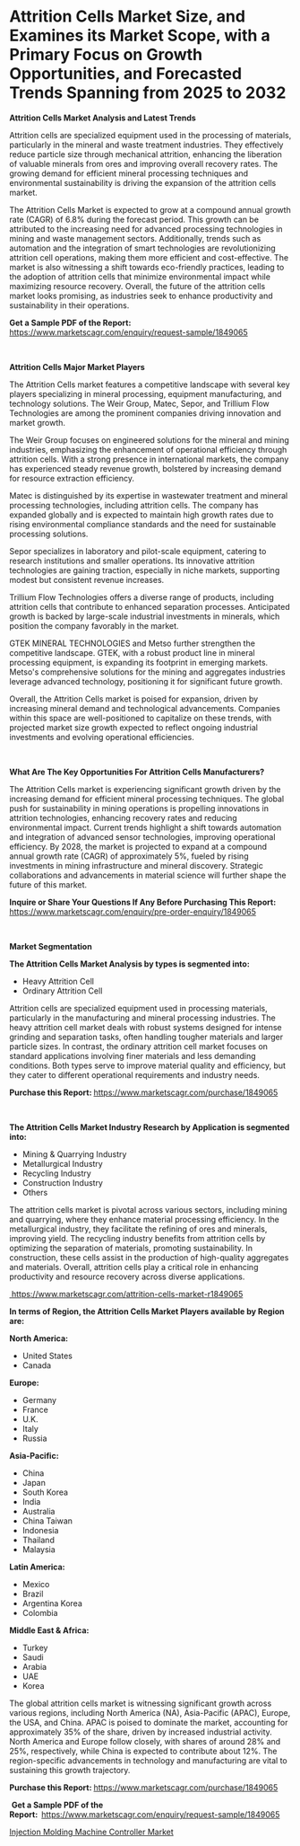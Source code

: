 <p><h1>Attrition Cells Market Size, and Examines its Market Scope, with a Primary Focus on Growth Opportunities, and Forecasted Trends Spanning from 2025 to 2032</h1></p><p><strong>Attrition Cells Market Analysis and Latest Trends</strong></p>
<p><p>Attrition cells are specialized equipment used in the processing of materials, particularly in the mineral and waste treatment industries. They effectively reduce particle size through mechanical attrition, enhancing the liberation of valuable minerals from ores and improving overall recovery rates. The growing demand for efficient mineral processing techniques and environmental sustainability is driving the expansion of the attrition cells market.</p><p>The Attrition Cells Market is expected to grow at a compound annual growth rate (CAGR) of 6.8% during the forecast period. This growth can be attributed to the increasing need for advanced processing technologies in mining and waste management sectors. Additionally, trends such as automation and the integration of smart technologies are revolutionizing attrition cell operations, making them more efficient and cost-effective. The market is also witnessing a shift towards eco-friendly practices, leading to the adoption of attrition cells that minimize environmental impact while maximizing resource recovery. Overall, the future of the attrition cells market looks promising, as industries seek to enhance productivity and sustainability in their operations.</p></p>
<p><strong>Get a Sample PDF of the Report:&nbsp;</strong> <a href="https://www.marketscagr.com/enquiry/request-sample/1849065?utm_campaign=1869&utm_medium=2&utm_source=Github&utm_content=ia&utm_term=22022025&utm_id=attrition-cells">https://www.marketscagr.com/enquiry/request-sample/1849065</a></p>
<p>&nbsp;</p>
<p><strong>Attrition Cells Major Market Players</strong></p>
<p><p>The Attrition Cells market features a competitive landscape with several key players specializing in mineral processing, equipment manufacturing, and technology solutions. The Weir Group, Matec, Sepor, and Trillium Flow Technologies are among the prominent companies driving innovation and market growth.</p><p>The Weir Group focuses on engineered solutions for the mineral and mining industries, emphasizing the enhancement of operational efficiency through attrition cells. With a strong presence in international markets, the company has experienced steady revenue growth, bolstered by increasing demand for resource extraction efficiency.</p><p>Matec is distinguished by its expertise in wastewater treatment and mineral processing technologies, including attrition cells. The company has expanded globally and is expected to maintain high growth rates due to rising environmental compliance standards and the need for sustainable processing solutions.</p><p>Sepor specializes in laboratory and pilot-scale equipment, catering to research institutions and smaller operations. Its innovative attrition technologies are gaining traction, especially in niche markets, supporting modest but consistent revenue increases.</p><p>Trillium Flow Technologies offers a diverse range of products, including attrition cells that contribute to enhanced separation processes. Anticipated growth is backed by large-scale industrial investments in minerals, which position the company favorably in the market.</p><p>GTEK MINERAL TECHNOLOGIES and Metso further strengthen the competitive landscape. GTEK, with a robust product line in mineral processing equipment, is expanding its footprint in emerging markets. Metso's comprehensive solutions for the mining and aggregates industries leverage advanced technology, positioning it for significant future growth.</p><p>Overall, the Attrition Cells market is poised for expansion, driven by increasing mineral demand and technological advancements. Companies within this space are well-positioned to capitalize on these trends, with projected market size growth expected to reflect ongoing industrial investments and evolving operational efficiencies.</p></p>
<p>&nbsp;</p>
<p><strong>What Are The Key Opportunities For Attrition Cells Manufacturers?</strong></p>
<p><p>The Attrition Cells market is experiencing significant growth driven by the increasing demand for efficient mineral processing techniques. The global push for sustainability in mining operations is propelling innovations in attrition technologies, enhancing recovery rates and reducing environmental impact. Current trends highlight a shift towards automation and integration of advanced sensor technologies, improving operational efficiency. By 2028, the market is projected to expand at a compound annual growth rate (CAGR) of approximately 5%, fueled by rising investments in mining infrastructure and mineral discovery. Strategic collaborations and advancements in material science will further shape the future of this market.</p></p>
<p><strong>Inquire or Share Your Questions If Any Before Purchasing This Report:</strong> <a href="https://www.marketscagr.com/enquiry/pre-order-enquiry/1849065?utm_campaign=1869&utm_medium=2&utm_source=Github&utm_content=ia&utm_term=22022025&utm_id=attrition-cells">https://www.marketscagr.com/enquiry/pre-order-enquiry/1849065</a></p>
<p>&nbsp;</p>
<p><strong>Market Segmentation</strong></p>
<p><strong>The Attrition Cells Market Analysis by types is segmented into:</strong></p>
<p><ul><li>Heavy Attrition Cell</li><li>Ordinary Attrition Cell</li></ul></p>
<p><p>Attrition cells are specialized equipment used in processing materials, particularly in the manufacturing and mineral processing industries. The heavy attrition cell market deals with robust systems designed for intense grinding and separation tasks, often handling tougher materials and larger particle sizes. In contrast, the ordinary attrition cell market focuses on standard applications involving finer materials and less demanding conditions. Both types serve to improve material quality and efficiency, but they cater to different operational requirements and industry needs.</p></p>
<p><strong>Purchase this Report:&nbsp;</strong><a href="https://www.marketscagr.com/purchase/1849065?utm_campaign=1869&utm_medium=2&utm_source=Github&utm_content=ia&utm_term=22022025&utm_id=attrition-cells">https://www.marketscagr.com/purchase/1849065</a></p>
<p>&nbsp;</p>
<p><strong>The Attrition Cells Market Industry Research by Application is segmented into:</strong></p>
<p><ul><li>Mining & Quarrying Industry</li><li>Metallurgical Industry</li><li>Recycling Industry</li><li>Construction Industry</li><li>Others</li></ul></p>
<p><p>The attrition cells market is pivotal across various sectors, including mining and quarrying, where they enhance material processing efficiency. In the metallurgical industry, they facilitate the refining of ores and minerals, improving yield. The recycling industry benefits from attrition cells by optimizing the separation of materials, promoting sustainability. In construction, these cells assist in the production of high-quality aggregates and materials. Overall, attrition cells play a critical role in enhancing productivity and resource recovery across diverse applications.</p></p>
<p><a href="https://www.marketscagr.com/attrition-cells-market-r1849065?utm_campaign=1869&utm_medium=2&utm_source=Github&utm_content=ia&utm_term=22022025&utm_id=attrition-cells">&nbsp;https://www.marketscagr.com/attrition-cells-market-r1849065</a></p>
<p><strong>In terms of Region, the Attrition Cells Market Players available by Region are:</strong></p>
<p>
    <p> <strong> North America: </strong>
        <ul>
            <li>United States</li>
            <li>Canada</li>
        </ul>
        </p> 
    <p> <strong> Europe: </strong>
        <ul>
            <li>Germany</li>
            <li>France</li>
            <li>U.K.</li>
            <li>Italy</li>
            <li>Russia</li>
        </ul>
        </p> 
    <p> <strong> Asia-Pacific: </strong>
        <ul>
            <li>China</li>
            <li>Japan</li>
            <li>South Korea</li>
            <li>India</li>
            <li>Australia</li>
            <li>China Taiwan</li>
            <li>Indonesia</li>
            <li>Thailand</li>
            <li>Malaysia</li>
        </ul>
        </p> 
    <p> <strong> Latin America: </strong>
        <ul>
            <li>Mexico</li>
            <li>Brazil</li>
            <li>Argentina Korea</li>
            <li>Colombia</li>
        </ul>
        </p> 
    <p> <strong> Middle East & Africa: </strong>
        <ul>
            <li>Turkey</li>
            <li>Saudi</li>
            <li>Arabia</li>
            <li>UAE</li>
            <li>Korea</li>
        </ul>
    </p>
    </p>
<p><p>The global attrition cells market is witnessing significant growth across various regions, including North America (NA), Asia-Pacific (APAC), Europe, the USA, and China. APAC is poised to dominate the market, accounting for approximately 35% of the share, driven by increased industrial activity. North America and Europe follow closely, with shares of around 28% and 25%, respectively, while China is expected to contribute about 12%. The region-specific advancements in technology and manufacturing are vital to sustaining this growth trajectory.</p></p>
<p><strong>Purchase this Report: </strong><a href="https://www.marketscagr.com/purchase/1849065?utm_campaign=1869&utm_medium=2&utm_source=Github&utm_content=ia&utm_term=22022025&utm_id=attrition-cells">https://www.marketscagr.com/purchase/1849065</a></p>
<p>&nbsp;<strong>Get a Sample PDF of the Report:&nbsp;&nbsp;</strong><a href="https://www.marketscagr.com/enquiry/request-sample/1849065?utm_campaign=1869&utm_medium=2&utm_source=Github&utm_content=ia&utm_term=22022025&utm_id=attrition-cells">https://www.marketscagr.com/enquiry/request-sample/1849065</a></p>
<p><strong></strong></p>
<p><p><a href="https://github.com/provorikovar/Market-Research-Report-List-7/blob/main/injection-molding-machine-controller-market.md?utm_campaign=1869&utm_medium=2&utm_source=Github&utm_content=ia&utm_term=22022025&utm_id=attrition-cells">Injection Molding Machine Controller Market</a></p></p>
